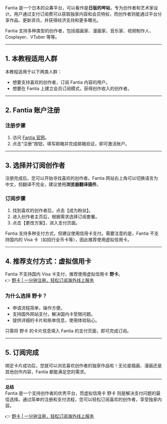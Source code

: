 Fantia 是一个日本的众筹平台，可以看作是**日版的哔站**，专为创作者和艺术家设计。用户通过支付订阅费可以获取独家内容和会员特权，而创作者则能通过平台分享作品、更新资讯，并获得经济支持和更多曝光。

Fantia 支持多种类型的创作者，包括插画家、漫画家、音乐家、视频制作人、Cosplayer、VTuber 等等。

---

## 1. 本教程适用人群

本教程适用于以下两类人群：
- 想要支持喜欢的创作者，订阅 Fantia 内容的用户。
- 想要在 Fantia 上建立会员订阅模式，获得创作收入的创作者。

---

## 2. Fantia 账户注册

### 注册步骤
1. 访问 [Fantia 官网](https://fantia.jp/?locale=zh-cn)。
2. 点击“注册”按钮，填写邮箱并完成邮箱验证，即可激活账户。

---

## 3. 选择并订阅创作者

注册完成后，您可以开始寻找喜欢的创作者。Fantia 网站右上角可以切换语言为中文，但翻译不完全，建议使用**浏览器翻译插件**。

### 订阅步骤
1. 找到喜欢的创作者后，点击【成为粉丝】。
2. 进入创作者主页后，根据需求选择订阅套餐。
3. 点击【更改方案】，进入支付页面。

Fantia 支持多种支付方式，但建议使用信用卡支付。需要注意的是，Fantia 不支持国内的 Visa 卡（如招行全币卡等），因此推荐使用虚拟信用卡。

---

## 4. 推荐支付方式：虚拟信用卡

Fantia 不支持国内 Visa 卡支付，推荐使用虚拟信用卡 **野卡**。  
👉 [野卡 | 一分钟注册，轻松订阅海外线上服务](https://bit.ly/bewildcard)

### 为什么选择 野卡？
- 申请流程简单，操作方便。
- 支持国外网站支付，解决国内卡受限问题。
- 提供详细的卡片和账单信息，使用体验贴心。

只需将 野卡 的卡片信息填入 Fantia 的支付页面，即可完成订阅。

---

## 5. 订阅完成

绑定卡片成功后，您就可以浏览喜欢创作者的独家作品啦！无论是插画、漫画还是其他创作内容，Fantia 都能满足您的需求。

---

**总结**  
Fantia 是一个支持创作者的优秀平台，而虚拟信用卡 野卡 则是解决支付问题的最佳选择。通过简单的注册和支付流程，您可以轻松订阅喜欢的创作者，享受独家内容。

👉 [野卡 | 一分钟注册，轻松订阅海外线上服务](https://bit.ly/bewildcard)